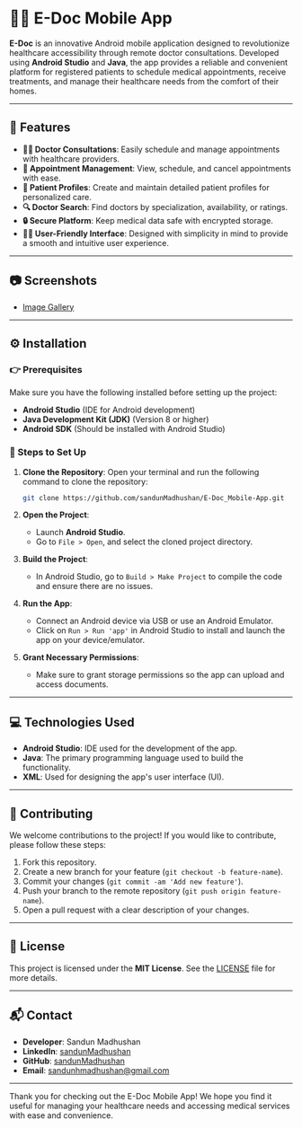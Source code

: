 
# 📱📂 E-Doc Mobile App 

**E-Doc** is an innovative Android mobile application designed to revolutionize healthcare accessibility through remote doctor consultations. Developed using **Android Studio** and **Java**, the app provides a reliable and convenient platform for registered patients to schedule medical appointments, receive treatments, and manage their healthcare needs from the comfort of their homes.


---

## 🌟 Features 

- **👨‍⚕️ Doctor Consultations**: Easily schedule and manage appointments with healthcare providers.
- **📅 Appointment Management**: View, schedule, and cancel appointments with ease.
- **👤 Patient Profiles**: Create and maintain detailed patient profiles for personalized care.
- **🔍 Doctor Search**: Find doctors by specialization, availability, or ratings.
- **🔒 Secure Platform**: Keep medical data safe with encrypted storage.
- **👩‍💻 User-Friendly Interface**: Designed with simplicity in mind to provide a smooth and intuitive user experience.

---

## 📷 Screenshots

- [Image Gallery](https://postimg.cc/gallery/h7ZFGbY)

---

## ⚙️ Installation 

### 👉 Prerequisites

Make sure you have the following installed before setting up the project:

- **Android Studio** (IDE for Android development)
- **Java Development Kit (JDK)** (Version 8 or higher)
- **Android SDK** (Should be installed with Android Studio)

### 🚀 Steps to Set Up 

1. **Clone the Repository**:
   Open your terminal and run the following command to clone the repository:
   ```bash
   git clone https://github.com/sandunMadhushan/E-Doc_Mobile-App.git
   ```

2. **Open the Project**:
   - Launch **Android Studio**.
   - Go to `File > Open`, and select the cloned project directory.

3. **Build the Project**:
   - In Android Studio, go to `Build > Make Project` to compile the code and ensure there are no issues.

4. **Run the App**:
   - Connect an Android device via USB or use an Android Emulator.
   - Click on `Run > Run 'app'` in Android Studio to install and launch the app on your device/emulator.

5. **Grant Necessary Permissions**:
   - Make sure to grant storage permissions so the app can upload and access documents.

---

## 💻 Technologies Used 

- **Android Studio**: IDE used for the development of the app.
- **Java**: The primary programming language used to build the functionality.
- **XML**: Used for designing the app's user interface (UI).

---

## 📩 Contributing

We welcome contributions to the project! If you would like to contribute, please follow these steps:

1. Fork this repository.
2. Create a new branch for your feature (`git checkout -b feature-name`).
3. Commit your changes (`git commit -am 'Add new feature'`).
4. Push your branch to the remote repository (`git push origin feature-name`).
5. Open a pull request with a clear description of your changes.

---

## 📜 License 

This project is licensed under the **MIT License**. See the [LICENSE](LICENSE) file for more details.  

---

## 📬 Contact 

- **Developer**: Sandun Madhushan
- **LinkedIn**: [sandunMadhushan](https://www.linkedin.com/in/sandunmadhushan/)
- **GitHub**: [sandunMadhushan](https://github.com/sandunMadhushan)
- **Email**: [sandunhmadhushan@gmail.com](mailto://sandunhmadhushan@gmail.com)

---

Thank you for checking out the E-Doc Mobile App! We hope you find it useful for managing your healthcare needs and accessing medical services with ease and convenience.
